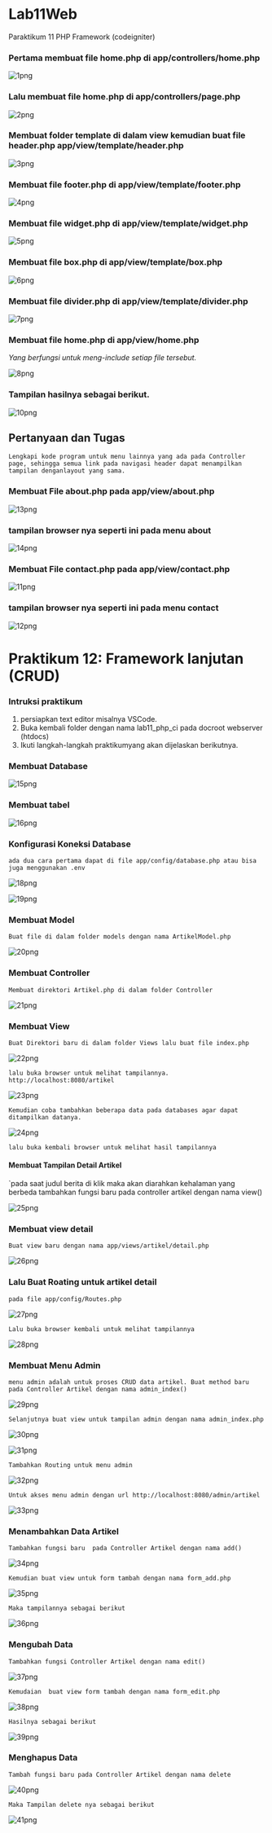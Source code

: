 # Lab11Web
Paraktikum 11 PHP Framework (codeigniter)

### Pertama membuat file home.php di app/controllers/home.php

![1png](ci4/public/img/1.png)

### Lalu membuat file home.php di app/controllers/page.php

![2png](ci4/public/img/2.png)

### Membuat folder template di dalam view kemudian buat file header.php app/view/template/header.php

![3png](ci4/public/img/3.png)

### Membuat file footer.php di app/view/template/footer.php

![4png](ci4/public/img/4.png)

### Membuat file widget.php di app/view/template/widget.php

![5png](ci4/public/img/5.png)

### Membuat file box.php di app/view/template/box.php

![6png](ci4/public/img/6.png)

### Membuat file divider.php di app/view/template/divider.php

![7png](ci4/public/img/7.png)

### Membuat file home.php di app/view/home.php
*Yang berfungsi untuk meng-include setiap file tersebut.*

![8png](ci4/public/img/8.png)

### Tampilan hasilnya sebagai berikut.

![10png](ci4/public/img/10.png)

## Pertanyaan dan Tugas
`Lengkapi kode program untuk menu lainnya yang ada pada Controller page, sehingga semua link pada navigasi header dapat menampilkan tampilan denganlayout yang sama.`

### Membuat File about.php pada app/view/about.php

![13png](ci4/public/img/13.png)

### tampilan browser nya seperti ini pada menu about

![14png](ci4/public/img/14.png)

### Membuat File contact.php pada app/view/contact.php

![11png](ci4/public/img/11.png)

### tampilan browser nya seperti ini pada menu contact

![12png](ci4/public/img/12.png)


# Praktikum 12: Framework lanjutan (CRUD)
### Intruksi praktikum
1. persiapkan text editor misalnya VSCode.
2. Buka kembali folder dengan nama lab11_php_ci pada docroot webserver (htdocs)
3. Ikuti langkah-langkah praktikumyang akan dijelaskan berikutnya.

### Membuat Database

![15png](ci4/public/img/15.png)

### Membuat tabel

![16png](ci4/public/img/16.png)

### Konfigurasi Koneksi Database
`ada dua cara pertama dapat di file app/config/database.php atau bisa juga menggunakan .env`

![18png](ci4/public/img/18.png)

![19png](ci4/public/img/19.png)

### Membuat Model
`Buat file di dalam folder models dengan nama ArtikelModel.php`

![20png](ci4/public/img/20.png)

### Membuat Controller
`Membuat direktori Artikel.php di dalam folder Controller`

![21png](ci4/public/img/21.png)

### Membuat View
`Buat Direktori baru di dalam folder Views lalu buat file index.php`

![22png](ci4/public/img/22.png)

`lalu buka browser untuk melihat tampilannya. http://localhost:8080/artikel`

![23png](ci4/public/img/23.png)

`Kemudian coba tambahkan beberapa data pada databases agar dapat ditampilkan datanya.`

![24png](ci4/public/img/24.png)

`lalu buka kembali browser untuk melihat hasil tampilannya`

#### Membuat Tampilan Detail Artikel
`pada saat judul berita di klik maka akan diarahkan kehalaman yang berbeda tambahkan fungsi baru pada controller artikel dengan nama view()

![25png](ci4/public/img/25.png)

### Membuat view detail
`Buat view baru dengan nama app/views/artikel/detail.php`

![26png](ci4/public/img/26.png)

### Lalu Buat Roating untuk artikel detail
`pada file app/config/Routes.php`

![27png](ci4/public/img/27.png)

`Lalu buka browser kembali untuk melihat tampilannya`

![28png](ci4/public/img/28.png)

### Membuat Menu Admin
`menu admin adalah untuk proses CRUD data artikel. Buat method baru pada Controller Artikel dengan nama admin_index()`

![29png](ci4/public/img/29.png)

`Selanjutnya buat view untuk tampilan admin dengan nama admin_index.php`

![30png](ci4/public/img/30.png)

![31png](ci4/public/img/31.png)

`Tambahkan Routing untuk menu admin`

![32png](ci4/public/img/32.png)

`Untuk akses menu admin dengan url http://localhost:8080/admin/artikel`

![33png](ci4/public/img/33.png)

### Menambahkan Data Artikel
`Tambahkan fungsi baru  pada Controller Artikel dengan nama add()`

![34png](ci4/public/img/34.png)

`Kemudian buat view untuk form tambah dengan nama form_add.php`

![35png](ci4/public/img/35.png)

`Maka tampilannya sebagai berikut`

![36png](ci4/public/img/36.png)

### Mengubah Data
`Tambahkan fungsi Controller Artikel dengan nama edit()`

![37png](ci4/public/img/37.png)

`Kemudaian  buat view form tambah dengan nama form_edit.php`

![38png](ci4/public/img/38.png)

`Hasilnya sebagai berikut`

![39png](ci4/public/img/39.png)

### Menghapus Data
`Tambah fungsi baru pada Controller Artikel dengan nama delete`

![40png](ci4/public/img/40.png)

`Maka Tampilan delete nya sebagai berikut`

![41png](ci4/public/img/41.png)
